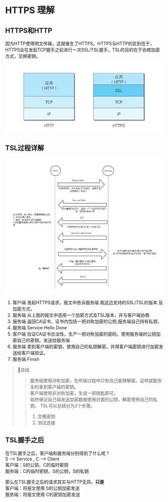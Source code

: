 # HTTPS 理解

## HTTPS和HTTP
因为HTTP使用明文传输，这就催生了HTTPS。HTTPS与HTTP的区别在于，HTTPS会在发起TCP握手之前进行一次SSL/TSL握手。TSL的目的在于协商加密方式，交换密钥。

![](https://raw.githubusercontent.com/DavidCap/iOS-note/master/resource/HTTP%E5%8C%BA%E5%88%ABHTTPS.png)

## TSL过程详解
![](https://raw.githubusercontent.com/DavidCap/iOS-note/master/resource/TSL%E8%BF%87%E7%A8%8B.jpg)

1. 客户端 发起HTTPS请求，报文中告诉服务端 我这边支持的SSL/TSL的版本 及加密方式。
2. 服务端 从上面的报文中选用一个加密方式及TSL版本，并与客户端协商
3. 服务端 返回CA证书，证书内包括一把对称加密的公钥,服务端自己持有私钥、
4. 服务端 Service Hello Done
5. 客户端 验证CA证书合法性，生产一把对称加密的密码，使用服务端的公钥加密自己的密钥。发送给服务端
6. 服务端 拿到客户端的密钥，使用自己的私钥解密。并用客户端密钥进行加密发送给客户端验证。
7. 服务端 Finish

> 总结
>> 服务端使用对称加密，在传输过程中只有自己能够解密。这样就能安全的拿到客户端的密钥。<br>
>> 客户端使用非对称加密，生成一把钥匙即可。<br>
>> 始终保证自己端发送加密数据使用对面的公钥，解密使用自己的私钥。
>> TSL可以总结分为2个步骤。<br>
>> 1. 交换密钥
>> 2. 测试连接

## TSL握手之后
在TSL握手之后，客户端和服务端分别得到了什么呢？<br>
S --> Service , C --> Client<br>
客户端：S的公钥，C的临时密钥<br>
服务端：C的临时密钥，S的公钥，S的私钥<br>

那么在TSL握手之后的请求其实与HTTP无异。**只是**<br>
客户端：将报文使用 S的公钥加密发送<br>
服务端：将报文使用 C的密钥加密发送<br>



